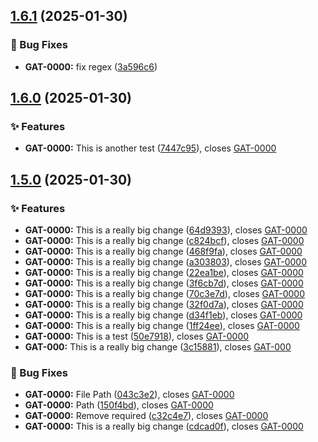 ## [1.6.1](https://github.com/HDRUK/gateway-web-2/compare/v1.6.0...v1.6.1) (2025-01-30)

### 🐛 Bug Fixes

* **GAT-0000:** fix regex ([3a596c6](https://github.com/HDRUK/gateway-web-2/commit/3a596c66cda049e5feb3f59489d3e1cad3289b79))

## [1.6.0](https://github.com/HDRUK/gateway-web-2/compare/v1.5.0...v1.6.0) (2025-01-30)

### ✨ Features

* **GAT-0000:** This is another test ([7447c95](https://github.com/HDRUK/gateway-web-2/commit/7447c955b8a674c91f2915d153a7bc80e852ad9c)), closes [GAT-0000](GAT-0000)

## [1.5.0](https://github.com/HDRUK/gateway-web-2/compare/v1.4.0...v1.5.0) (2025-01-30)

### ✨ Features

* **GAT-0000:** This is a really big change ([64d9393](https://github.com/HDRUK/gateway-web-2/commit/64d9393ad31ac464afe0581a02c559a3dc60b563)), closes [GAT-0000](GAT-0000)
* **GAT-0000:** This is a really big change ([c824bcf](https://github.com/HDRUK/gateway-web-2/commit/c824bcfb4e2f0808df2bb2ae198bb9261bb691c5)), closes [GAT-0000](GAT-0000)
* **GAT-0000:** This is a really big change ([468f9fa](https://github.com/HDRUK/gateway-web-2/commit/468f9faef2e8c9f7bb26a2783358a2d1197329e9)), closes [GAT-0000](GAT-0000)
* **GAT-0000:** This is a really big change ([a303803](https://github.com/HDRUK/gateway-web-2/commit/a303803171d1f38283bf87e11d1f38e7a7bb1d43)), closes [GAT-0000](GAT-0000)
* **GAT-0000:** This is a really big change ([22ea1be](https://github.com/HDRUK/gateway-web-2/commit/22ea1bebd56868fa9a2d269741fabf2743fda1b2)), closes [GAT-0000](GAT-0000)
* **GAT-0000:** This is a really big change ([3f6cb7d](https://github.com/HDRUK/gateway-web-2/commit/3f6cb7d31c42be4b3c90f472fc82506a2fc7be0c)), closes [GAT-0000](GAT-0000)
* **GAT-0000:** This is a really big change ([70c3e7d](https://github.com/HDRUK/gateway-web-2/commit/70c3e7d43bfbaccce4f6227471f7754a87db3365)), closes [GAT-0000](GAT-0000)
* **GAT-0000:** This is a really big change ([32f0d7a](https://github.com/HDRUK/gateway-web-2/commit/32f0d7a4d166c9f19c3c1510f68861aca2d70f7a)), closes [GAT-0000](GAT-0000)
* **GAT-0000:** This is a really big change ([d34f1eb](https://github.com/HDRUK/gateway-web-2/commit/d34f1eb69bd475ef77b79abcf6197498e661d708)), closes [GAT-0000](GAT-0000)
* **GAT-0000:** This is a really big change ([1ff24ee](https://github.com/HDRUK/gateway-web-2/commit/1ff24ee56dc35f495b2c46bb902e0e8b212337f2)), closes [GAT-0000](GAT-0000)
* **GAT-0000:** This is a test ([50e7918](https://github.com/HDRUK/gateway-web-2/commit/50e791839980a16f5c72ea4256606d86e043b9d4)), closes [GAT-0000](GAT-0000)
* **GAT-000:** This is a really big change ([3c15881](https://github.com/HDRUK/gateway-web-2/commit/3c15881ff0c744e9c645e9c1e2787bb696a9244f)), closes [GAT-000](GAT-000)

### 🐛 Bug Fixes

* **GAT-0000:** File Path ([043c3e2](https://github.com/HDRUK/gateway-web-2/commit/043c3e2c5cb3292c110f659ab7140ce1abe49439)), closes [GAT-0000](GAT-0000)
* **GAT-0000:** Path ([150f4bd](https://github.com/HDRUK/gateway-web-2/commit/150f4bd915bd20503200966ea556a791da0e270f)), closes [GAT-0000](GAT-0000)
* **GAT-0000:** Remove required ([c32c4e7](https://github.com/HDRUK/gateway-web-2/commit/c32c4e78471cc5133ae9bb370290b82d4e92c9b0)), closes [GAT-0000](GAT-0000)
* **GAT-0000:** This is a really big change ([cdcad0f](https://github.com/HDRUK/gateway-web-2/commit/cdcad0fdbf73688cfe8f77d6566cb0324b4e8b22)), closes [GAT-0000](GAT-0000)
